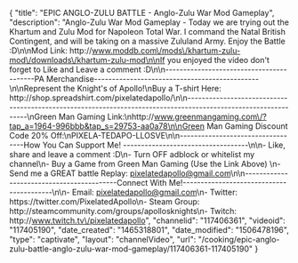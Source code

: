 {
    "title": "EPIC ANGLO-ZULU BATTLE - Anglo-Zulu War Mod Gameplay",
    "description": "Anglo-Zulu War Mod Gameplay - Today we are trying out the Khartum and Zulu Mod for Napoleon Total War.  I command the Natal British Contingent, and will be taking on a massive Zululand Army.  Enjoy the Battle :D\n\nMod Link: http:\/\/www.moddb.com\/mods\/khartum-zulu-mod\/downloads\/khartum-zulu-mod\n\nIf you enjoyed the video don't forget to Like and Leave a comment :D\n\n-----------------------------------------PA Merchandise----------------------------------------------\n\nRepresent the Knight's of Apollo!\nBuy a T-shirt Here: http:\/\/shop.spreadshirt.com\/pixelatedapollo\/\n\n---------------------------------------------------------------------------------------------------------------\nGreen Man Gaming Link:\nhttp:\/\/www.greenmangaming.com\/?tap_a=1964-996bbb&tap_s=29753-aa0a78\n\nGreen Man Gaming Discount Code 20% Off:\nPIXELA-TEDAPO-LLOSVE\n\n----------------------------------How You Can Support Me! -----------------------------------\n\n- Like, share and leave a comment :D\n- Turn OFF adblock or whitelist my channel\n- Buy a Game from Green Man Gaming (Use the Link Above) \n- Send me a GREAT battle Replay: pixelatedapollo@gmail.com\n\n------------------------------------------Connect With Me!-----------------------------------------\n\n- Email: pixelatedapollo@gmail.com\n- Twitter: https:\/\/twitter.com\/PixelatedApollo\n- Steam Group:  http:\/\/steamcommunity.com\/groups\/apollosknights\n- Twitch: http:\/\/www.twitch.tv\/pixelatedapollo",
    "channelid": "117406361",
    "videoid": "117405190",
    "date_created": "1465318801",
    "date_modified": "1506478196",
    "type": "captivate",
    "layout": "channelVideo",
    "url": "\/cooking\/epic-anglo-zulu-battle-anglo-zulu-war-mod-gameplay\/117406361-117405190"
}